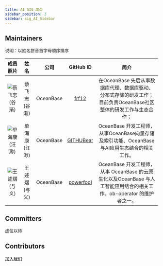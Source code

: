 ```yaml
---
title: AI SIG 成员
sidebar_position: 3
sidebar: sig_AI_Sidebar
---
```


## Maintainers
说明：以姓名拼音首字母顺序排序

<div class="team-members-table">

| 成员照片 | 姓名 | 公司 | GitHub ID |简介|
|:----:|:----:|:---------:|:----:|:----:|
|![蔡飞志(谷渐)](/img/sig/AI/member/gujian.png "蔡飞志(谷渐)") | <span class="name-column">蔡飞志(谷渐)</span> | <span class="company-column">OceanBase</span> | <span class="github-id-column"><a href="https://github.com/caifeizhi" target="_blank">frf12</a></span> |在OceanBase 先后从事数据库代理、数据库驱动、分布式存储的研发工作；目前负责OceanBase社区整体的研发工作与生态合作；|
|![单海康(汪渺)](/img/sig/AI/member/wangmiao.png "单海康(汪渺)") | <span class="name-column">单海康(汪渺)</span> | <span class="company-column">OceanBase</span> | <span class="github-id-column"><a href="https://github.com/GITHUBear" target="_blank">GITHUBear</a></span> |OceanBase 开发工程师，从事OceanBase向量存储及索引功能、OceanBase与AI应用生态结合的相关工作。|
|![王述熠(与义)](/img/sig/AI/member/yuyi.png "王述熠(与义)") | <span class="name-column">王述熠(与义)</span> | <span class="company-column">OceanBase</span> | <span class="github-id-column"><a href="https://github.com/powerfooI" target="_blank">powerfooI</a></span> |OceanBase 开发工程师，从事 OceanBase 的云原生化以及OceanBase 与人工智能应用结合的相关工作。ob-operator 的维护者之一。|

</div>

## Committers

虚位以待

## Contributors

[加入我们](./join_us.md)
